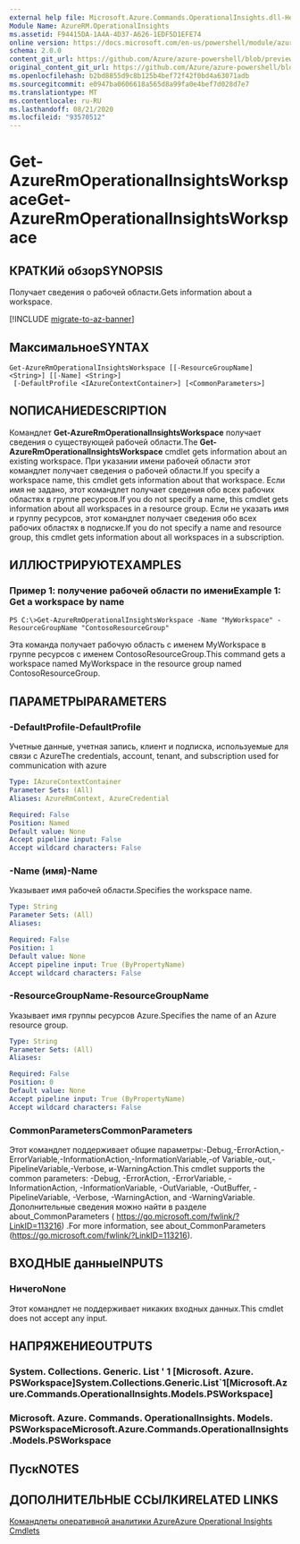 ```yaml
---
external help file: Microsoft.Azure.Commands.OperationalInsights.dll-Help.xml
Module Name: AzureRM.OperationalInsights
ms.assetid: F94415DA-1A4A-4D37-A626-1EDF5D1EFE74
online version: https://docs.microsoft.com/en-us/powershell/module/azurerm.operationalinsights/get-azurermoperationalinsightsworkspace
schema: 2.0.0
content_git_url: https://github.com/Azure/azure-powershell/blob/preview/src/ResourceManager/OperationalInsights/Commands.OperationalInsights/help/Get-AzureRmOperationalInsightsWorkspace.md
original_content_git_url: https://github.com/Azure/azure-powershell/blob/preview/src/ResourceManager/OperationalInsights/Commands.OperationalInsights/help/Get-AzureRmOperationalInsightsWorkspace.md
ms.openlocfilehash: b2bd8855d9c8b125b4bef72f42f0bd4a63071adb
ms.sourcegitcommit: e0947ba0606618a565d8a99fa0e4bef7d028d7e7
ms.translationtype: MT
ms.contentlocale: ru-RU
ms.lasthandoff: 08/21/2020
ms.locfileid: "93570512"
---
```

# <span data-ttu-id="520bd-101">Get-AzureRmOperationalInsightsWorkspace</span><span class="sxs-lookup"><span data-stu-id="520bd-101">Get-AzureRmOperationalInsightsWorkspace</span></span>

## <span data-ttu-id="520bd-102">КРАТКИй обзор</span><span class="sxs-lookup"><span data-stu-id="520bd-102">SYNOPSIS</span></span>
<span data-ttu-id="520bd-103">Получает сведения о рабочей области.</span><span class="sxs-lookup"><span data-stu-id="520bd-103">Gets information about a workspace.</span></span>

[!INCLUDE [migrate-to-az-banner](../../includes/migrate-to-az-banner.md)]

## <span data-ttu-id="520bd-104">Максимальное</span><span class="sxs-lookup"><span data-stu-id="520bd-104">SYNTAX</span></span>

```
Get-AzureRmOperationalInsightsWorkspace [[-ResourceGroupName] <String>] [[-Name] <String>]
 [-DefaultProfile <IAzureContextContainer>] [<CommonParameters>]
```

## <span data-ttu-id="520bd-105">NОПИСАНИЕ</span><span class="sxs-lookup"><span data-stu-id="520bd-105">DESCRIPTION</span></span>
<span data-ttu-id="520bd-106">Командлет **Get-AzureRmOperationalInsightsWorkspace** получает сведения о существующей рабочей области.</span><span class="sxs-lookup"><span data-stu-id="520bd-106">The **Get-AzureRmOperationalInsightsWorkspace** cmdlet gets information about an existing workspace.</span></span>
<span data-ttu-id="520bd-107">При указании имени рабочей области этот командлет получает сведения о рабочей области.</span><span class="sxs-lookup"><span data-stu-id="520bd-107">If you specify a workspace name, this cmdlet gets information about that workspace.</span></span>
<span data-ttu-id="520bd-108">Если имя не задано, этот командлет получает сведения обо всех рабочих областях в группе ресурсов.</span><span class="sxs-lookup"><span data-stu-id="520bd-108">If you do not specify a name, this cmdlet gets information about all workspaces in a resource group.</span></span>
<span data-ttu-id="520bd-109">Если не указать имя и группу ресурсов, этот командлет получает сведения обо всех рабочих областях в подписке.</span><span class="sxs-lookup"><span data-stu-id="520bd-109">If you do not specify a name and resource group, this cmdlet gets information about all workspaces in a subscription.</span></span>

## <span data-ttu-id="520bd-110">ИЛЛЮСТРИРУЮТ</span><span class="sxs-lookup"><span data-stu-id="520bd-110">EXAMPLES</span></span>

### <span data-ttu-id="520bd-111">Пример 1: получение рабочей области по имени</span><span class="sxs-lookup"><span data-stu-id="520bd-111">Example 1: Get a workspace by name</span></span>
```
PS C:\>Get-AzureRmOperationalInsightsWorkspace -Name "MyWorkspace" -ResourceGroupName "ContosoResourceGroup"
```

<span data-ttu-id="520bd-112">Эта команда получает рабочую область с именем MyWorkspace в группе ресурсов с именем ContosoResourceGroup.</span><span class="sxs-lookup"><span data-stu-id="520bd-112">This command gets a workspace named MyWorkspace in the resource group named ContosoResourceGroup.</span></span>

## <span data-ttu-id="520bd-113">ПАРАМЕТРЫ</span><span class="sxs-lookup"><span data-stu-id="520bd-113">PARAMETERS</span></span>

### <span data-ttu-id="520bd-114">-DefaultProfile</span><span class="sxs-lookup"><span data-stu-id="520bd-114">-DefaultProfile</span></span>
<span data-ttu-id="520bd-115">Учетные данные, учетная запись, клиент и подписка, используемые для связи с Azure</span><span class="sxs-lookup"><span data-stu-id="520bd-115">The credentials, account, tenant, and subscription used for communication with azure</span></span>

```yaml
Type: IAzureContextContainer
Parameter Sets: (All)
Aliases: AzureRmContext, AzureCredential

Required: False
Position: Named
Default value: None
Accept pipeline input: False
Accept wildcard characters: False
```

### <span data-ttu-id="520bd-116">-Name (имя)</span><span class="sxs-lookup"><span data-stu-id="520bd-116">-Name</span></span>
<span data-ttu-id="520bd-117">Указывает имя рабочей области.</span><span class="sxs-lookup"><span data-stu-id="520bd-117">Specifies the workspace name.</span></span>

```yaml
Type: String
Parameter Sets: (All)
Aliases: 

Required: False
Position: 1
Default value: None
Accept pipeline input: True (ByPropertyName)
Accept wildcard characters: False
```

### <span data-ttu-id="520bd-118">-ResourceGroupName</span><span class="sxs-lookup"><span data-stu-id="520bd-118">-ResourceGroupName</span></span>
<span data-ttu-id="520bd-119">Указывает имя группы ресурсов Azure.</span><span class="sxs-lookup"><span data-stu-id="520bd-119">Specifies the name of an Azure resource group.</span></span>

```yaml
Type: String
Parameter Sets: (All)
Aliases: 

Required: False
Position: 0
Default value: None
Accept pipeline input: True (ByPropertyName)
Accept wildcard characters: False
```

### <span data-ttu-id="520bd-120">CommonParameters</span><span class="sxs-lookup"><span data-stu-id="520bd-120">CommonParameters</span></span>
<span data-ttu-id="520bd-121">Этот командлет поддерживает общие параметры:-Debug,-ErrorAction,-ErrorVariable,-InformationAction,-InformationVariable,-of Variable,-out,-PipelineVariable,-Verbose, и-WarningAction.</span><span class="sxs-lookup"><span data-stu-id="520bd-121">This cmdlet supports the common parameters: -Debug, -ErrorAction, -ErrorVariable, -InformationAction, -InformationVariable, -OutVariable, -OutBuffer, -PipelineVariable, -Verbose, -WarningAction, and -WarningVariable.</span></span> <span data-ttu-id="520bd-122">Дополнительные сведения можно найти в разделе about_CommonParameters ( https://go.microsoft.com/fwlink/?LinkID=113216) .</span><span class="sxs-lookup"><span data-stu-id="520bd-122">For more information, see about_CommonParameters (https://go.microsoft.com/fwlink/?LinkID=113216).</span></span>

## <span data-ttu-id="520bd-123">ВХОДНЫЕ данные</span><span class="sxs-lookup"><span data-stu-id="520bd-123">INPUTS</span></span>

### <span data-ttu-id="520bd-124">Ничего</span><span class="sxs-lookup"><span data-stu-id="520bd-124">None</span></span>
<span data-ttu-id="520bd-125">Этот командлет не поддерживает никаких входных данных.</span><span class="sxs-lookup"><span data-stu-id="520bd-125">This cmdlet does not accept any input.</span></span>

## <span data-ttu-id="520bd-126">НАПРЯЖЕНИЕ</span><span class="sxs-lookup"><span data-stu-id="520bd-126">OUTPUTS</span></span>

### <span data-ttu-id="520bd-127">System. Collections. Generic. List ' 1 [Microsoft. Azure. PSWorkspace]</span><span class="sxs-lookup"><span data-stu-id="520bd-127">System.Collections.Generic.List\`1[Microsoft.Azure.Commands.OperationalInsights.Models.PSWorkspace]</span></span>

### <span data-ttu-id="520bd-128">Microsoft. Azure. Commands. OperationalInsights. Models. PSWorkspace</span><span class="sxs-lookup"><span data-stu-id="520bd-128">Microsoft.Azure.Commands.OperationalInsights.Models.PSWorkspace</span></span>

## <span data-ttu-id="520bd-129">Пуск</span><span class="sxs-lookup"><span data-stu-id="520bd-129">NOTES</span></span>

## <span data-ttu-id="520bd-130">ДОПОЛНИТЕЛЬНЫЕ ССЫЛКИ</span><span class="sxs-lookup"><span data-stu-id="520bd-130">RELATED LINKS</span></span>

[<span data-ttu-id="520bd-131">Командлеты оперативной аналитики Azure</span><span class="sxs-lookup"><span data-stu-id="520bd-131">Azure Operational Insights Cmdlets</span></span>](./AzureRM.OperationalInsights.md)


